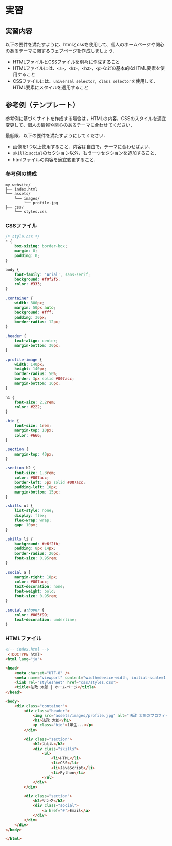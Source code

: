 # 実習

## 実習内容

以下の要件を満たすように、htmlとcssを使用して、個人のホームページや関心のあるテーマに関するウェブページを作成しましょう．

- HTMLファイルとCSSファイルを別々に作成すること
- HTMLファイルには、`<a>`，`<h1>`，`<h2>`，`<p>`などの基本的なHTML要素を使用すること
- CSSファイルには、`universal selector`，`class selector`を使用して、HTML要素にスタイルを適用すること

## 参考例（テンプレート）

参考例に基づくサイトを作成する場合は，HTMLの内容，CSSのスタイルを適宜変更して、個人の情報や関心のあるテーマに合わせてください．

最低限、以下の要件を満たすようにしてください．

- 画像を1つ以上使用すること．内容は自由で，テーマに合わせばよい．
- `skill`と`social`のセクション以外，もう一つセクションを追加すること．
- htmlファイルの内容を適宜変更すること．

### 参考例の構成

```plain text
my_website/
├── index.html
└── assets/
    └── images/
        └── profile.jpg
├── css/
    └── styles.css
```

### CSSファイル

```css
/* style.css */
* {
    box-sizing: border-box;
    margin: 0;
    padding: 0;
}

body {
    font-family: 'Arial', sans-serif;
    background: #f0f2f5;
    color: #333;
}

.container {
    width: 800px;
    margin: 50px auto;
    background: #fff;
    padding: 30px;
    border-radius: 12px;
}

.header {
    text-align: center;
    margin-bottom: 30px;
}

.profile-image {
    width: 140px;
    height: 140px;
    border-radius: 50%;
    border: 3px solid #007acc;
    margin-bottom: 16px;
}

h1 {
    font-size: 2.2rem;
    color: #222;
}

.bio {
    font-size: 1rem;
    margin-top: 10px;
    color: #666;
}

.section {
    margin-top: 40px;
}

.section h2 {
    font-size: 1.3rem;
    color: #007acc;
    border-left: 5px solid #007acc;
    padding-left: 10px;
    margin-bottom: 15px;
}

.skills ul {
    list-style: none;
    display: flex;
    flex-wrap: wrap;
    gap: 10px;
}

.skills li {
    background: #e6f2fb;
    padding: 8px 14px;
    border-radius: 20px;
    font-size: 0.95rem;
}

.social a {
    margin-right: 18px;
    color: #007acc;
    text-decoration: none;
    font-weight: bold;
    font-size: 0.95rem;
}

.social a:hover {
    color: #005f99;
    text-decoration: underline;
}
```

### HTMLファイル

```html
<!-- index.html -->
 <!DOCTYPE html>
<html lang="ja">

<head>
    <meta charset="UTF-8" />
    <meta name="viewport" content="width=device-width, initial-scale=1.0" />
    <link rel="stylesheet" href="css/styles.css">
    <title>法政 太郎 | ホームページ</title>
</head>

<body>
    <div class="container">
        <div class="header">
            <img src="assets/images/profile.jpg" alt="法政 太郎のプロフィール画像" class="profile-image" />
            <h1>法政 太郎</h1>
            <p class="bio">1年生...</p>
        </div>

        <div class="section">
            <h2>スキル</h2>
            <div class="skills">
                <ul>
                    <li>HTML</li>
                    <li>CSS</li>
                    <li>JavaScript</li>
                    <li>Python</li>
                </ul>
            </div>
        </div>

        <div class="section">
            <h2>リンク</h2>
            <div class="social">
                <a href="#">Email</a>
            </div>
        </div>
    </div>
</body>

</html>
```